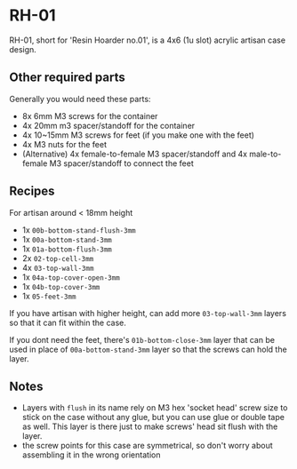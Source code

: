 # RH-01
RH-01, short for 'Resin Hoarder no.01', is a 4x6 (1u slot) acrylic artisan case design.

## Other required parts
Generally you would need these parts:
- 8x 6mm M3 screws for the container
- 4x 20mm m3 spacer/standoff for the container
- 4x 10~15mm M3 screws for feet (if you make one with the feet)
- 4x M3 nuts for the feet
- (Alternative) 4x female-to-female M3 spacer/standoff
  and 4x male-to-female M3 spacer/standoff to connect the feet


## Recipes
For artisan around &lt; 18mm height
- 1x `00b-bottom-stand-flush-3mm`
- 1x `00a-bottom-stand-3mm`
- 1x `01a-bottom-flush-3mm`
- 2x `02-top-cell-3mm` 
- 4x `03-top-wall-3mm`
- 1x `04a-top-cover-open-3mm`
- 1x `04b-top-cover-3mm`
- 1x `05-feet-3mm`

If you have artisan with higher height, can add more `03-top-wall-3mm`
layers so that it can fit within the case.

If you dont need the feet, there's `01b-bottom-close-3mm` layer that can be used
in place of `00a-bottom-stand-3mm` layer so that the screws can hold the layer.


## Notes
- Layers with `flush` in its name rely on M3 hex 'socket head' screw size
  to stick on the case without any glue, but you can use glue or double tape
  as well. This layer is there just to make screws' head sit flush with the layer.
- the screw points for this case are symmetrical, so don't worry about assembling
  it in the wrong orientation


